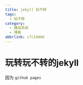 ```yaml
---
title: jekyll 玩不转
tags:
  - 玩不转
category:
  - 建站系统
  - 博客
abbrlink: c7c14466
---
```


# 玩转玩不转的jekyll

因为 `github pages` 